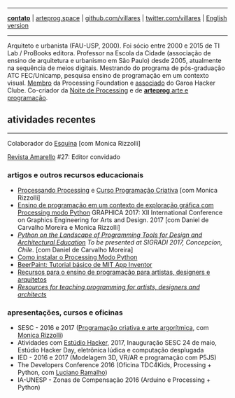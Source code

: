 ----

[**contato**](http://contato.lugaralgum.com)
 | [arteprog.space](http://arteprog.space)
 | [github.com/villares](http://github.com/villares)
 | [twitter.com/villares](http://twitter.com/villares)
 | [English version](http://villares.github.io/README-EN)

----

Arquiteto e urbanista (FAU-USP, 2000). Foi sócio entre 2000 e 2015 de TI Lab / ProBooks editora. Professor na Escola da Cidade (associação de ensino de arquitetura e urbanismo em São Paulo) desde 2005, atualmente na sequência de meios digitais. Mestrando do programa de pós-graduação ATC FEC/Unicamp, pesquisa ensino de programação em um contexto visual. [Membro](https://processingfoundation.org/members) da Processing Foundation e [associado](http://villares.garoa.club) do Garoa Hacker Clube. Co-criador da [Noite de Processing](https://garoa.net.br/wiki/Noite_de_Processing) e de [**arteprog** arte e programação](http://arteprog.space).

## atividades recentes

----

 Colaborador do [Esquina](http://www.esquina.net.br/author/alexandre-vilares/) [com Monica Rizzolli]

 [Revista Amarello](http://www.amarello.com.br) #27: Editor convidado

### artigos e outros recursos educacionais

- [Processando Processing](http://arteprog.space/Processando-Processing) e [Curso Programação Criativa](http://arteprog.space/programacao-criativa) [com Monica Rizzolli]
- [Ensino de programação em um contexto de exploração gráfica com Processing modo Python](https://villares.github.io/mestrado/VILLARES_MOREIRA_GOMES_GRAPHICA_2017) GRAPHICA 2017: XII International Conference on Graphics Engineering for Arts and Design. 2017
  [com Daniel de Carvalho Moreira e Monica Rizzolli]
- *[Python on the Landscape of Programming Tools for Design and Architectural Education](https://villares.github.io/mestrado/VILLARES_MOREIRA_SIGRADI_2017) To be presented at SIGRADI 2017, Concepcíon, Chile.* [com Daniel de Carvalho Moreira]
- [Como instalar o Processing Modo Python](http://villares.github.io/como-instalar-o-processing-modo-python/) 
- [BeerPaint: Tutorial básico de MIT App Inventor](https://gumroad.com/l/kXiHW)
- [Recursos para o ensino de programação para artistas, designers e arquitetos](https://github.com/villares/Recursos-para-o-ensino-de-programacao) 
- *[Resources for teaching programming for artists, designers and architects](https://github.com/villares/Resources-for-teaching-programming)*

### apresentações, cursos e oficinas

- SESC - 2016 e 2017 ([Programação criativa e arte argorítmica](http://arteprog.space/programacao-criativa), com [Monica Rizzolli](https://github.com/monicarizzolli))
- Atividades com [Estúdio Hacker](estudiohacker.io), 2017, Inauguração SESC 24 de maio, Estúdio Hacker Day, eletrônica lúdica e computação desplugada
- IED - 2016 e 2017 (Modelagem 3D, VR/AR e programação com P5JS)
- The Developers Conference 2016 (Oficina TDC4Kids, Processing + Python, com [Luciano Ramalho](https://github.com/ramalho))
- IA-UNESP - Zonas de Compensação 2016 (Arduino e Processing + Python)
